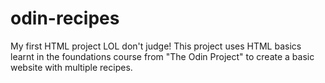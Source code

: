 # odin-recipes

My first HTML project LOL don't judge! This project uses HTML basics learnt in the foundations course from "The Odin Project" to create a basic website with multiple recipes.
